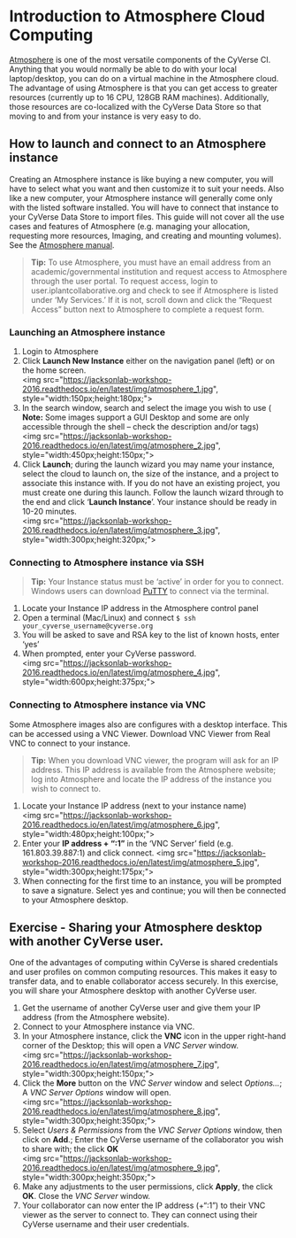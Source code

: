 # Introduction to Atmosphere Cloud Computing

[Atmosphere](http://www.cyverse.org/atmosphere) is one of the most versatile components of the CyVerse CI. Anything that you would normally be able to do with your local laptop/desktop, you can do on a virtual machine in the Atmosphere cloud. The advantage of using Atmosphere is that you can get access to greater resources (currently up to 16 CPU, 128GB RAM machines). Additionally, those resources are co-localized with the CyVerse Data Store so that moving to and from your instance is very easy to do. ## How to launch and connect to an Atmosphere instanceCreating an Atmosphere instance is like buying a new computer, you will have to select what you want and then customize it to suit your needs. Also like a new computer, your Atmosphere instance will generally come only with the listed software installed. You will have to connect that instance to your CyVerse Data Store to import files. This guide will not cover all the use cases and features of Atmosphere (e.g. managing your allocation, requesting more resources, Imaging, and creating and mounting volumes). See the [Atmosphere manual](https://pods.iplantcollaborative.org/wiki/display/atmman/Getting+Started).

>**Tip:** To use Atmosphere, you must have an email address from an academic/governmental institution and request access to Atmosphere through the user portal.  To request access, login to user.iplantcollaborative.org and check to see if Atmosphere is listed under ‘My Services.’ If it is not, scroll down and click the “Request Access” button next to Atmosphere to complete a request form. ### Launching an Atmosphere instance

1.	Login to Atmosphere 2.	Click **Launch New Instance** either on the navigation panel (left) or on the home screen.<br><img src="https://jacksonlab-workshop-2016.readthedocs.io/en/latest/img/atmosphere_1.jpg", style="width:150px;height:180px;">   3.	In the search window, search and select the image you wish to use ( **Note:** Some images support a GUI Desktop and some are only accessible through the shell – check the description and/or tags)<br><img src="https://jacksonlab-workshop-2016.readthedocs.io/en/latest/img/atmosphere_2.jpg", style="width:450px;height:150px;"> 4.	Click **Launch**; during the launch wizard you may name your instance, select the cloud to launch on, the size of the instance, and a project to associate this instance with. If you do not have an existing project, you must create one during this launch. Follow the launch wizard through to the end and click ‘**Launch Instance**’. Your instance should be ready in 10-20 minutes. <br><img src="https://jacksonlab-workshop-2016.readthedocs.io/en/latest/img/atmosphere_3.jpg", style="width:300px;height:320px;"> 

### Connecting to Atmosphere instance via SSH

> **Tip:** Your Instance status must be ‘active’ in order for you to connect. Windows users can download [PuTTY](http://www.chiark.greenend.org.uk/~sgtatham/putty/download.html) to connect via the terminal.1.	Locate your Instance IP address in the Atmosphere control panel
2.  Open a terminal (Mac/Linux) and connect `$ ssh your_cyverse_username@cyverse.org`
3. You will be asked to save and RSA key to the list of known hosts, enter ‘yes’
4. When prompted, enter your CyVerse password.<br><img src="https://jacksonlab-workshop-2016.readthedocs.io/en/latest/img/atmosphere_4.jpg", style="width:600px;height:375px;"> 

### Connecting to Atmosphere instance via VNC

Some Atmosphere images also are configures with a desktop interface. This can be accessed using a VNC Viewer. Download VNC Viewer from Real VNC to connect to your instance. 

> **Tip:** When you download VNC viewer, the program will ask for an IP address. This IP address is available from the Atmosphere website; log into Atmosphere and locate the IP address of the instance you wish to connect to. 

1. Locate your Instance IP address (next to your instance name)<br><img src="https://jacksonlab-workshop-2016.readthedocs.io/en/latest/img/atmosphere_6.jpg", style="width:480px;height:100px;">2.	Enter your **IP address + “:1”** in the ‘VNC Server’ field (e.g. 161.803.39.887:1) and click connect. 
<img src="https://jacksonlab-workshop-2016.readthedocs.io/en/latest/img/atmosphere_5.jpg", style="width:300px;height:175px;">3.	When connecting for the first time to an instance, you will be prompted to save a signature. Select yes and continue; you will then be connected to your Atmosphere desktop. 

## Exercise - Sharing your Atmosphere desktop with another CyVerse user. 

One of the advantages of computing within CyVerse is shared credentials and user profiles on common computing resources. This makes it easy to transfer data, and to enable collaborator access securely. In this exercise, you will share your Atmosphere desktop with another CyVerse user. 

1. Get the username of another CyVerse user and give them your IP address (from the Atmosphere website). 
2. Connect to your Atmosphere instance via VNC. 
3. In your Atmosphere instance, click the **VNC** icon in the upper right-hand corner of the Desktop; this will open a _VNC Server_ window. <br><img src="https://jacksonlab-workshop-2016.readthedocs.io/en/latest/img/atmosphere_7.jpg", style="width:300px;height:150px;">
4. Click the **More** button on the _VNC Server_ window and select _Options..._; A _VNC Server Options_ window will open.<br><img src="https://jacksonlab-workshop-2016.readthedocs.io/en/latest/img/atmosphere_8.jpg", style="width:300px;height:350px;">
5. Select _Users & Permissions_ from the _VNC Server Options_ window, then click on **Add**.; Enter the CyVerse username of the collaborator you wish to share with; the click **OK**<br><img src="https://jacksonlab-workshop-2016.readthedocs.io/en/latest/img/atmosphere_9.jpg", style="width:300px;height:350px;">
6. Make any adjustments to the user permissions, click **Apply**, the click **OK**. Close the _VNC Server_ window. 
7. Your collaborator can now enter the IP address (+“:1”) to their VNC viewer as the server to connect to. They can connect using  their CyVerse username and their user credentials. 